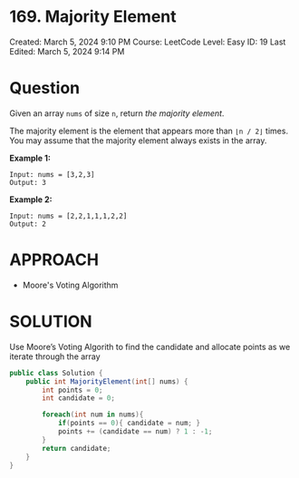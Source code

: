 # 169. Majority Element

Created: March 5, 2024 9:10 PM
Course: LeetCode
Level: Easy
ID: 19
Last Edited: March 5, 2024 9:14 PM

# Question

Given an array `nums` of size `n`, return *the majority element*.

The majority element is the element that appears more than `⌊n / 2⌋` times. You may assume that the majority element always exists in the array.

**Example 1:**

```
Input: nums = [3,2,3]
Output: 3

```

**Example 2:**

```
Input: nums = [2,2,1,1,1,2,2]
Output: 2
```

# APPROACH

- Moore's Voting Algorithm

# SOLUTION

Use Moore’s Voting Algorith to find the candidate and allocate points as we iterate through the array

```csharp
public class Solution {
    public int MajorityElement(int[] nums) {
        int points = 0;
        int candidate = 0;

        foreach(int num in nums){
            if(points == 0){ candidate = num; }
            points += (candidate == num) ? 1 : -1;
        }
        return candidate;
    }
}
```